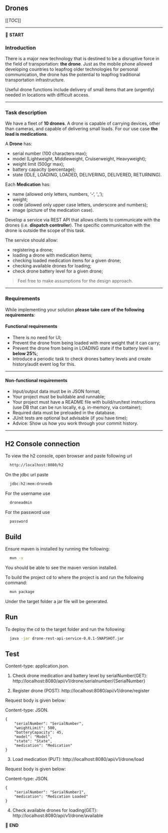 ## Drones

[[_TOC_]]

---

:scroll: **START**


### Introduction

There is a major new technology that is destined to be a disruptive force in the field of transportation: **the drone**. Just as the mobile phone allowed developing countries to leapfrog older technologies for personal communication, the drone has the potential to leapfrog traditional transportation infrastructure.

Useful drone functions include delivery of small items that are (urgently) needed in locations with difficult access.

---

### Task description

We have a fleet of **10 drones**. A drone is capable of carrying devices, other than cameras, and capable of delivering small loads. For our use case **the load is medications**.

A **Drone** has:
- serial number (100 characters max);
- model (Lightweight, Middleweight, Cruiserweight, Heavyweight);
- weight limit (500gr max);
- battery capacity (percentage);
- state (IDLE, LOADING, LOADED, DELIVERING, DELIVERED, RETURNING).

Each **Medication** has:
- name (allowed only letters, numbers, ‘-‘, ‘_’);
- weight;
- code (allowed only upper case letters, underscore and numbers);
- image (picture of the medication case).

Develop a service via REST API that allows clients to communicate with the drones (i.e. **dispatch controller**). The specific communicaiton with the drone is outside the scope of this task.

The service should allow:
- registering a drone;
- loading a drone with medication items;
- checking loaded medication items for a given drone;
- checking available drones for loading;
- check drone battery level for a given drone;

> Feel free to make assumptions for the design approach.

---

### Requirements

While implementing your solution **please take care of the following requirements**:

#### Functional requirements

- There is no need for UI;
- Prevent the drone from being loaded with more weight that it can carry;
- Prevent the drone from being in LOADING state if the battery level is **below 25%**;
- Introduce a periodic task to check drones battery levels and create history/audit event log for this.

---

#### Non-functional requirements

- Input/output data must be in JSON format;
- Your project must be buildable and runnable;
- Your project must have a README file with build/run/test instructions (use DB that can be run locally, e.g. in-memory, via container);
- Required data must be preloaded in the database.
- JUnit tests are optional but advisable (if you have time);
- Advice: Show us how you work through your commit history.

---

## H2 Console connection

To view the h2 console, open browser and paste following url

```bash
  http://localhost:8080/h2
```

On the jdbc url paste

```bash
  jdbc:h2:mem:dronedb
```

For the username use

```bash
  droneadmin
```

For the password use

```bash
  password
```
## Build
Ensure maven is installed by running the following:

```bash
  mvn -v
```
You should be able to see the maven version installed.

To build the project cd to where the project is and
run the following command:

```bash
  mvn package
```
Under the target folder a jar file will be generated.

## Run

To deploy the cd to the target folder and run
the following:

```bash
  java -jar drone-rest-api-service-0.0.1-SNAPSHOT.jar
```
## Test

Content-type: application.json.


1. Check drone medication and battery level by serialNumber(GET): http://localhost:8080/api/v1/drone/serialnumber/{SerialNumber}


2. Register drone (POST): http://localhost:8080/api/v1/drone/register

Request body is given below:

  
Content-type: JSON.
```
{
    "serialNumber": "SerialNumber",
    "weightLimit": 500,
    "batteryCapacity": 45,
    "model": "Model",
    "state": "State",
    "medication": "Medication"
}
```
3. Load medication (PUT): http://localhost:8080/api/v1/drone/load

Request body is given below:


Content-type: JSON.
```
{
    "serialNumber": "SerialNumber1",
    "medication": "Medication Loaded"
}
```

4. Check available drones for loading(GET): http://localhost:8080/api/v1/drone/available

:scroll: **END**
